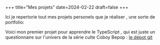 +++
title="Mes projets"
date=2024-02-22
draft=false
+++

Ici je repertorie tout mes projets personels que je réaliser , une sorte de portfolio:

Voici mon premier projet pour apprendre le TypeScript , qui est juste un questionnaire sur l'univers de la série culte Coboy Bepop : [le dépot git](https://github.com/LeCodeEtMoi/CoboyBepopQuiz)